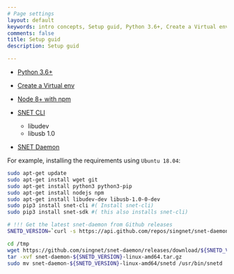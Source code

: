 ```yaml
---
# Page settings
layout: default
keywords: intro concepts, Setup guid, Python 3.6+, Create a Virtual env, Node 8+ with npm, SNET CLI, SNET Daemon
comments: false
title: Setup guid
description: Setup guid

---
```

- [Python 3.6+](https://www.python.org/downloads/)

- [Create a Virtual env](https://packaging.python.org/guides/installing-using-pip-and-virtual-environments/)

- [Node 8+ with npm](https://nodejs.org/en/download/)


- [SNET CLI](https://github.com/singnet/snet-cli/releases)
    - libudev
    - libusb 1.0
       
- [SNET Daemon](https://github.com/singnet/snet-daemon/releases)

For example, installing the requirements using `Ubuntu 18.04`:

```sh
sudo apt-get update
sudo apt-get install wget git
sudo apt-get install python3 python3-pip
sudo apt-get install nodejs npm
sudo apt-get install libudev-dev libusb-1.0-0-dev
sudo pip3 install snet-cli #( Install snet-cli)
sudo pip3 install snet-sdk #( this also installs snet-cli)

# !!! Get the latest snet-daemon from Github releases
SNETD_VERSION=`curl -s https://api.github.com/repos/singnet/snet-daemon/releases/latest | grep -oP '"tag_name": "\K(.*)(?=")'`

cd /tmp
wget https://github.com/singnet/snet-daemon/releases/download/${SNETD_VERSION}/snet-daemon-${SNETD_VERSION}-linux-amd64.tar.gz
tar -xvf snet-daemon-${SNETD_VERSION}-linux-amd64.tar.gz
sudo mv snet-daemon-${SNETD_VERSION}-linux-amd64/snetd /usr/bin/snetd
```
